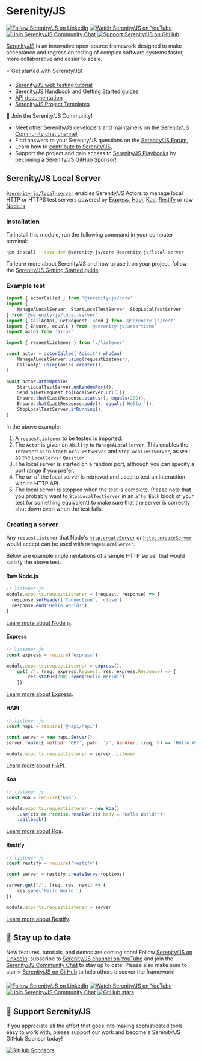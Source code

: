 # Serenity/JS

[![Follow Serenity/JS on LinkedIn](https://img.shields.io/badge/Follow-Serenity%2FJS%20-0077B5?logo=linkedin)](https://www.linkedin.com/company/serenity-js)
[![Watch Serenity/JS on YouTube](https://img.shields.io/badge/Watch-@serenity--js-E62117?logo=youtube)](https://www.youtube.com/@serenity-js)
[![Join Serenity/JS Community Chat](https://img.shields.io/badge/Chat-Serenity%2FJS%20Community-FBD30B?logo=matrix)](https://matrix.to/#/#serenity-js:gitter.im)
[![Support Serenity/JS on GitHub](https://img.shields.io/badge/Support-@serenity--js-703EC8?logo=github)](https://github.com/sponsors/serenity-js)

[Serenity/JS](https://serenity-js.org) is an innovative open-source framework designed to make acceptance and regression testing
of complex software systems faster, more collaborative and easier to scale.

⭐️ Get started with Serenity/JS!
- [Serenity/JS web testing tutorial](https://serenity-js.org/handbook/web-testing/your-first-web-scenario)
- [Serenity/JS Handbook](https://serenity-js.org/handbook) and [Getting Started guides](https://serenity-js.org/handbook/getting-started/)
- [API documentation](https://serenity-js.org/api/)
- [Serenity/JS Project Templates](https://serenity-js.org/handbook/getting-started/project-templates/)

👋 Join the Serenity/JS Community!
- Meet other Serenity/JS developers and maintainers on the [Serenity/JS Community chat channel](https://matrix.to/#/#serenity-js:gitter.im),
- Find answers to your Serenity/JS questions on the [Serenity/JS Forum](https://github.com/orgs/serenity-js/discussions/categories/how-do-i),
- Learn how to [contribute to Serenity/JS](https://serenity-js.org/community/contributing/),
- Support the project and gain access to [Serenity/JS Playbooks](https://github.com/serenity-js/playbooks) by becoming a [Serenity/JS GitHub Sponsor](https://github.com/sponsors/serenity-js)!

## Serenity/JS Local Server

[`@serenity-js/local-server`](https://serenity-js.org/api/local-server/) enables Serenity/JS Actors to manage local HTTP or HTTPS test servers powered by [Express](https://expressjs.com/),
[Hapi](https://hapijs.com/),
[Koa](https://koajs.com/),
[Restify](http://restify.com/)
or raw [Node.js](https://nodejs.org/en/docs/guides/anatomy-of-an-http-transaction/).

### Installation

To install this module, run the following command in your computer terminal:

```sh
npm install --save-dev @serenity-js/core @serenity-js/local-server
```

To learn more about Serenity/JS and how to use it on your project, follow the [Serenity/JS Getting Started guide](https://serenity-js.org/handbook/getting-started/).

### Example test

```typescript
import { actorCalled } from '@serenity-js/core'
import {
    ManageALocalServer, StartLocalTestServer, StopLocalTestServer
} from '@serenity-js/local-server'
import { CallAnApi, GetRequest, Send } from '@serenity-js/rest'
import { Ensure, equals } from '@serenity-js/assertions'
import axios from 'axios'

import { requestListener } from './listener'                            (1)

const actor = actorCalled('Apisit').whoCan(
    ManageALocalServer.using(requestListener),                          (2)
    CallAnApi.using(axios.create()),
)

await actor.attemptsTo(
    StartLocalTestServer.onRandomPort(),                                (3)
    Send.a(GetRequest.to(LocalServer.url())),                           (4)
    Ensure.that(LastResponse.status(), equals(200)),
    Ensure.that(LastResponse.body(), equals('Hello!')),
    StopLocalTestServer.ifRunning(),                                    (5)
)
```

In the above example:

1. A `requestListener` to be tested is imported.
2. The `Actor` is given an `Ability` to `ManageALocalServer`. This enables the `Interaction` to `StartLocalTestServer` and `StopLocalTestServer`, as well as the `LocalServer` `Question`.
3. The local server is started on a random port, although you can specify a port range if you prefer.
4. The url of the local server is retrieved and used to test an interaction with its HTTP API.
5. The local server is stopped when the test is complete. Please note that you probably want to `StopLocalTestServer` in an `afterEach` block of your test (or something equivalent) to make sure that the server is correctly shut down even when the test fails.

### Creating a server

Any `requestListener` that Node's
[`http.createServer`](https://nodejs.org/api/http.html#http_http_createserver_options_requestlistener)
or [`https.createServer`](https://nodejs.org/api/https.html#https_https_createserver_options_requestlistener)
would accept can be used with `ManageALocalServer`.

Below are example implementations of a simple HTTP server that would
satisfy the above test.

#### Raw Node.js

```javascript
// listener.js
module.exports.requestListener = (request, response) => {
  response.setHeader('Connection', 'close')
  response.end('Hello World!')
}
```

[Learn more about Node.js](https://nodejs.org/en/docs/guides/anatomy-of-an-http-transaction/).

#### Express

```javascript
// listener.js
const express = require('express')

module.exports.requestListener = express().
    get('/', (req: express.Request, res: express.Response) => {
        res.status(200).send('Hello World!')
    })
```

[Learn more about Express](https://expressjs.com/).

#### HAPI

```javascript
// listener.js
const hapi = require('@hapi/hapi')

const server = new hapi.Server()
server.route({ method: 'GET', path: '/', handler: (req, h) => 'Hello World!' })

module.exports.requestListener = server.listener
```

[Learn more about HAPI](https://hapijs.com/).

#### Koa

```javascript
// listener.js
const Koa = require('koa')

module.exports.requestListener = new Koa()
    .use(ctx => Promise.resolve(ctx.body = 'Hello World!'))
    .callback()
```

[Learn more about Koa](https://koajs.com/).

#### Restify

```javascript
// listener.js
const restify = require('restify')

const server = restify.createServer(options)

server.get('/', (req, res, next) => {
    res.send('Hello World!')
})

module.exports.requestListener = server
```

[Learn more about Restify](http://restify.com/).

## 📣 Stay up to date

New features, tutorials, and demos are coming soon!
Follow [Serenity/JS on LinkedIn](https://www.linkedin.com/company/serenity-js),
subscribe to [Serenity/JS channel on YouTube](https://www.youtube.com/@serenity-js) and join the [Serenity/JS Community Chat](https://matrix.to/#/#serenity-js:gitter.im) to stay up to date!
Please also make sure to star ⭐️ [Serenity/JS on GitHub](https://github.com/serenity-js/serenity-js) to help others discover the framework!

[![Follow Serenity/JS on LinkedIn](https://img.shields.io/badge/Follow-Serenity%2FJS%20-0077B5?logo=linkedin)](https://www.linkedin.com/company/serenity-js)
[![Watch Serenity/JS on YouTube](https://img.shields.io/badge/Watch-@serenity--js-E62117?logo=youtube)](https://www.youtube.com/@serenity-js)
[![Join Serenity/JS Community Chat](https://img.shields.io/badge/Chat-Serenity%2FJS%20Community-FBD30B?logo=matrix)](https://matrix.to/#/#serenity-js:gitter.im)
[![GitHub stars](https://img.shields.io/github/stars/serenity-js/serenity-js?label=Serenity%2FJS&logo=github&style=badge)](https://github.com/serenity-js/serenity-js)

## 💛 Support Serenity/JS

If you appreciate all the effort that goes into making sophisticated tools easy to work with, please support our work and become a Serenity/JS GitHub Sponsor today!

[![GitHub Sponsors](https://img.shields.io/badge/Support%20@serenity%2FJS-703EC8?style=for-the-badge&logo=github&logoColor=white)](https://github.com/sponsors/serenity-js)

